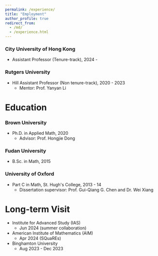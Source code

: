 ```yaml
---
permalink: /experience/
title: "Employment"
author_profile: true
redirect_from: 
  - /md/
  - /experience.html
---
```

  
  
  
  
### City University of Hong Kong
  * Assistant Professor (Tenure-track), 2024 -

### Rutgers University
  * Hill Assistant Professor (Non tenure-track), 2020 - 2023
      * Mentor: Prof. Yanyan Li
  
# Education

### Brown University
  * Ph.D. in Applied Math, 2020
      * Advisor: Prof. Hongjie Dong

### Fudan University
  * B.Sc. in Math, 2015

### University of Oxford
  * Part C in Math, St. Hugh's College, 2013 - 14
      * Dissertation supervisor: Prof. Gui-Qiang G. Chen and Dr. Wei Xiang
        
# Long-term Visit
  * Institute for Advanced Study (IAS)
      * Jun 2024 (summer collaboration)
  * American Institute of Mathematics (AIM)
      * Apr 2024 (SQuaREs)
  * Binghamton University
      * Aug 2023 - Dec 2023
